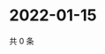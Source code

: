 # 2022-01-15

共 0 条

<!-- BEGIN WEIBO -->
<!-- 最后更新时间 Sat Jan 15 2022 06:15:21 GMT+0800 (China Standard Time) -->

<!-- END WEIBO -->
